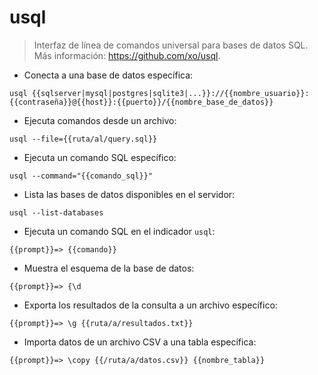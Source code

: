 # usql

> Interfaz de línea de comandos universal para bases de datos SQL.
> Más información: <https://github.com/xo/usql>.

- Conecta a una base de datos específica:

`usql {{sqlserver|mysql|postgres|sqlite3|...}}://{{nombre_usuario}}:{{contraseña}}@{{host}}:{{puerto}}/{{nombre_base_de_datos}}`

- Ejecuta comandos desde un archivo:

`usql --file={{ruta/al/query.sql}}`

- Ejecuta un comando SQL específico:

`usql --command="{{comando_sql}}"`

- Lista las bases de datos disponibles en el servidor:

`usql --list-databases`

- Ejecuta un comando SQL en el indicador `usql`:

`{{prompt}}=> {{comando}}`

- Muestra el esquema de la base de datos:

`{{prompt}}=> {\d`

- Exporta los resultados de la consulta a un archivo específico:

`{{prompt}}=> \g {{ruta/a/resultados.txt}}`

- Importa datos de un archivo CSV a una tabla específica:

`{{prompt}}=> \copy {{/ruta/a/datos.csv}} {{nombre_tabla}}`
